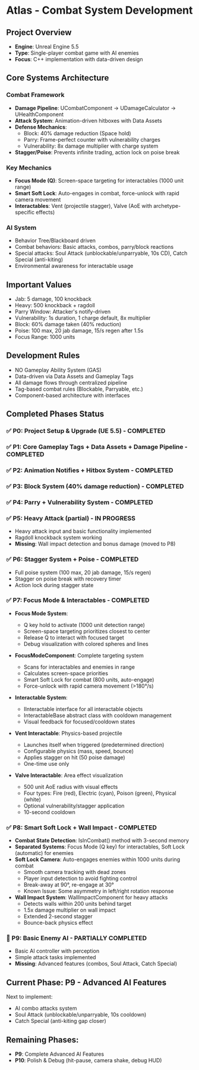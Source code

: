 # Atlas - Combat System Development

## Project Overview
- **Engine**: Unreal Engine 5.5
- **Type**: Single-player combat game with AI enemies
- **Focus**: C++ implementation with data-driven design

## Core Systems Architecture

### Combat Framework
- **Damage Pipeline**: UCombatComponent → UDamageCalculator → UHealthComponent
- **Attack System**: Animation-driven hitboxes with Data Assets
- **Defense Mechanics**: 
  - Block: 40% damage reduction (Space hold)
  - Parry: Frame-perfect counter with vulnerability charges
  - Vulnerability: 8x damage multiplier with charge system
- **Stagger/Poise**: Prevents infinite trading, action lock on poise break

### Key Mechanics
- **Focus Mode (Q)**: Screen-space targeting for interactables (1000 unit range)
- **Smart Soft Lock**: Auto-engages in combat, force-unlock with rapid camera movement
- **Interactables**: Vent (projectile stagger), Valve (AoE with archetype-specific effects)

### AI System
- Behavior Tree/Blackboard driven
- Combat behaviors: Basic attacks, combos, parry/block reactions
- Special attacks: Soul Attack (unblockable/unparryable, 10s CD), Catch Special (anti-kiting)
- Environmental awareness for interactable usage

## Important Values
- Jab: 5 damage, 100 knockback
- Heavy: 500 knockback + ragdoll
- Parry Window: Attacker's notify-driven
- Vulnerability: 1s duration, 1 charge default, 8x multiplier
- Block: 60% damage taken (40% reduction)
- Poise: 100 max, 20 jab damage, 15/s regen after 1.5s
- Focus Range: 1000 units

## Development Rules
- NO Gameplay Ability System (GAS)
- Data-driven via Data Assets and Gameplay Tags
- All damage flows through centralized pipeline
- Tag-based combat rules (Blockable, Parryable, etc.)
- Component-based architecture with interfaces

## Completed Phases Status

### ✅ P0: Project Setup & Upgrade (UE 5.5) - COMPLETED
### ✅ P1: Core Gameplay Tags + Data Assets + Damage Pipeline - COMPLETED  
### ✅ P2: Animation Notifies + Hitbox System - COMPLETED
### ✅ P3: Block System (40% damage reduction) - COMPLETED
### ✅ P4: Parry + Vulnerability System - COMPLETED
### ✅ P5: Heavy Attack (partial) - IN PROGRESS
- Heavy attack input and basic functionality implemented
- Ragdoll knockback system working
- **Missing**: Wall impact detection and bonus damage (moved to P8)

### ✅ P6: Stagger System + Poise - COMPLETED
- Full poise system (100 max, 20 jab damage, 15/s regen)
- Stagger on poise break with recovery timer
- Action lock during stagger state

### ✅ P7: Focus Mode & Interactables - COMPLETED
- **Focus Mode System**:
  - Q key hold to activate (1000 unit detection range)
  - Screen-space targeting prioritizes closest to center
  - Release Q to interact with focused target
  - Debug visualization with colored spheres and lines
  
- **FocusModeComponent**: Complete targeting system
  - Scans for interactables and enemies in range
  - Calculates screen-space priorities
  - Smart Soft Lock for combat (800 units, auto-engage)
  - Force-unlock with rapid camera movement (>180°/s)
  
- **Interactable System**:
  - IInteractable interface for all interactable objects
  - InteractableBase abstract class with cooldown management
  - Visual feedback for focused/cooldown states
  
- **Vent Interactable**: Physics-based projectile
  - Launches itself when triggered (predetermined direction)
  - Configurable physics (mass, speed, bounce)
  - Applies stagger on hit (50 poise damage)
  - One-time use only
  
- **Valve Interactable**: Area effect visualization
  - 500 unit AoE radius with visual effects
  - Four types: Fire (red), Electric (cyan), Poison (green), Physical (white)
  - Optional vulnerability/stagger application
  - 10-second cooldown

### ✅ P8: Smart Soft Lock + Wall Impact - COMPLETED
- **Combat State Detection**: IsInCombat() method with 3-second memory
- **Separated Systems**: Focus Mode (Q key) for interactables, Soft Lock (automatic) for enemies
- **Soft Lock Camera**: Auto-engages enemies within 1000 units during combat
  - Smooth camera tracking with dead zones
  - Player input detection to avoid fighting control
  - Break-away at 90°, re-engage at 30°
  - Known Issue: Some asymmetry in left/right rotation response
- **Wall Impact System**: WallImpactComponent for heavy attacks
  - Detects walls within 200 units behind target
  - 1.5x damage multiplier on wall impact
  - Extended 2-second stagger
  - Bounce-back physics effect

### 🔄 P9: Basic Enemy AI - PARTIALLY COMPLETED
- Basic AI controller with perception
- Simple attack tasks implemented
- **Missing**: Advanced features (combos, Soul Attack, Catch Special)

## Current Phase: P9 - Advanced AI Features
Next to implement:
- AI combo attacks system
- Soul Attack (unblockable/unparryable, 10s cooldown)
- Catch Special (anti-kiting gap closer)

## Remaining Phases:
- **P9**: Complete Advanced AI Features
- **P10**: Polish & Debug (hit-pause, camera shake, debug HUD)
